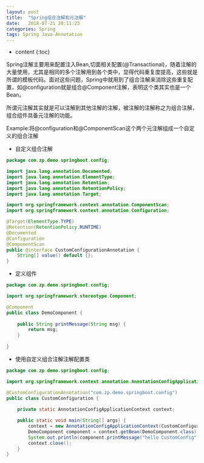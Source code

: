 ```yaml
---
layout: post
title:  "Spring组合注解和元注解"
date:   2018-07-21 20:11:23
categories: Spring 
tags: Spring Java-Annotation
---
```


* content
{:toc}

Spring注解主要用来配置注入Bean,切面相关配置(@Transactional)，随着注解的大量使用，尤其是相同的多个注解用到各个类中，显得代码重复度提高，这些就是所谓的模板代码。面对这些问题，Spring中就用到了组合注解来消除这些重复配置，如@configuration就是组合@Component注解，表明这个类其实也是一个Bean。  




所谓元注解其实就是可以注解到其他注解的注解，被注解的注解称之为组合注解，组合组件具备元注解的功能。   

Example:将@configuration和@ComponentScan这个两个元注解组成一个自定义的组合注解 
  
- 自定义组合注解

```java
package com.zp.demo.springboot.config;

import java.lang.annotation.Documented;
import java.lang.annotation.ElementType;
import java.lang.annotation.Retention;
import java.lang.annotation.RetentionPolicy;
import java.lang.annotation.Target;

import org.springframework.context.annotation.ComponentScan;
import org.springframework.context.annotation.Configuration;

@Target(ElementType.TYPE)
@Retention(RetentionPolicy.RUNTIME)
@Documented
@Configuration
@ComponentScan
public @interface CustomConfigurationAnnotation {
	String[] value() default {};
}

```

- 定义组件

```java
package com.zp.demo.springboot.config;

import org.springframework.stereotype.Component;

@Component
public class DemoComponent {
	
	public String printMessage(String msg) {
		return msg;
	}
	
}

```

- 使用自定义组合注解注解配置类

```java
package com.zp.demo.springboot.config;

import org.springframework.context.annotation.AnnotationConfigApplicationContext;

@CustomConfigurationAnnotation("com.zp.demo.springboot.config")
public class CustomConfiguration {
	
	private static AnnotationConfigApplicationContext context;

	public static void main(String[] args) {
		context = new AnnotationConfigApplicationContext(CustomConfiguration.class);
		DemoComponent component = context.getBean(DemoComponent.class);
		System.out.println(component.printMessage("hello CustomConfig"));
        context.close();
	}
}
```



